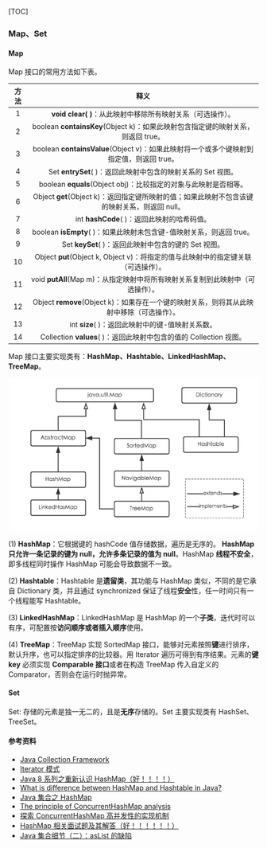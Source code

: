 [TOC]

### Map、Set

#### Map

Map 接口的常用方法如下表。

| 方法 |                             释义                             |
| :--: | :----------------------------------------------------------: |
|  1   | **void clear( )**：从此映射中移除所有映射关系（可选操作）。  |
|  2   | boolean **containsKey**(Object k)：如果此映射包含指定键的映射关系，则返回 true。 |
|  3   | boolean **containsValue**(Object v)：如果此映射将一个或多个键映射到指定值，则返回 true。 |
|  4   | Set **entrySet**( )：返回此映射中包含的映射关系的 Set 视图。 |
|  5   | boolean **equals**(Object obj)：比较指定的对象与此映射是否相等。 |
|  6   | Object **get**(Object k)：返回指定键所映射的值；如果此映射不包含该键的映射关系，则返回 null。 |
|  7   |         int **hashCode**( )：返回此映射的哈希码值。          |
|  8   | boolean **isEmpty**( )：如果此映射未包含键-值映射关系，则返回 true。 |
|  9   |     Set **keySet**( )：返回此映射中包含的键的 Set 视图。     |
|  10  | Object **put**(Object k, Object v)：将指定的值与此映射中的指定键关联（可选操作）。 |
|  11  | void **putAll**(Map m)：从指定映射中将所有映射关系复制到此映射中（可选操作）。 |
|  12  | Object **remove**(Object k)：如果存在一个键的映射关系，则将其从此映射中移除（可选操作）。 |
|  13  |       int **size**( )：返回此映射中的键-值映射关系数。       |
|  14  | Collection **values**( )：返回此映射中包含的值的 Collection 视图。 |

Map 接口主要实现类有：**HashMap、Hashtable、LinkedHashMap、TreeMap**。

<img src="assets/image-20200506092402583.png" alt="image-20200506092402583" style="zoom:67%;" />

(1) **HashMap**：它根据键的 hashCode 值存储数据，遍历是无序的。 **HashMap 只允许一条记录的键为 null，允许多条记录的值为 null**。HashMap **线程不安全**，即多线程同时操作 HashMap 可能会导致数据不一致。

(2) **Hashtable**：Hashtable 是**遗留类**，其功能与 HashMap 类似，不同的是它承自 Dictionary 类，并且通过 synchronized 保证了线程**安全**性，任一时间只有一个线程能写 Hashtable。

(3) **LinkedHashMap**：LinkedHashMap 是 HashMap 的一个**子类**，迭代时可以有序，可配置按**访问顺序或者插入顺序**使用。

(4) **TreeMap**：TreeMap 实现 SortedMap 接口，能够对元素按照**键**进行排序，默认升序，也可以指定排序的比较器。用 Iterator 遍历可得到有序结果。元素的**键 key** 必须实现 **Comparable 接口**或者在构造 TreeMap 传入自定义的 Comparator，否则会在运行时抛异常。



#### Set

Set: 存储的元素是独一无二的，且是**无序**存储的。Set 主要实现类有 HashSet、TreeSet。





#### 参考资料

- [Java Collection Framework](https://www.w3resource.com/java-tutorial/java-collections.php)
- [Iterator 模式](https://openhome.cc/Gossip/DesignPattern/IteratorPattern.htm)
- [Java 8 系列之重新认识 HashMap（好！！！！）](https://tech.meituan.com/java_hashmap.html)
- [What is difference between HashMap and Hashtable in Java?](http://javarevisited.blogspot.hk/2010/10/difference-between-hashmap-and.html)
- [Java 集合之 HashMap](http://www.zhangchangle.com/2018/02/07/Java%E9%9B%86%E5%90%88%E4%B9%8BHashMap/)
- [The principle of ConcurrentHashMap analysis](http://www.programering.com/a/MDO3QDNwATM.html)
- [探索 ConcurrentHashMap 高并发性的实现机制](https://www.ibm.com/developerworks/cn/java/java-lo-concurrenthashmap/)
- [HashMap 相关面试题及其解答（好！！！！！！）](https://www.jianshu.com/p/75adf47958a7)
- [Java 集合细节（二）：asList 的缺陷](http://wiki.jikexueyuan.com/project/java-enhancement/java-thirtysix.html)







